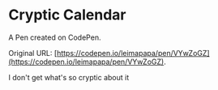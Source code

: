 # Cryptic Calendar

A Pen created on CodePen.

Original URL: [https://codepen.io/leimapapa/pen/VYwZoGZ](https://codepen.io/leimapapa/pen/VYwZoGZ).

I don't get what's so cryptic about it